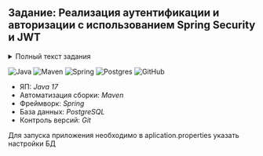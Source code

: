## Задание: Реализация аутентификации и авторизации с использованием Spring Security и JWT

<details>
<summary>Полный текст задания</summary>
 Цель задания: Создать базовое веб-приложение с использованием Spring Security и JWT для аутентификации и авторизации пользователей.

Шаги задания:

Настройка проекта:
	Создайте новый проект Spring Boot.
Настройка конфигурации безопасности:
	Настройте базовую конфигурацию Spring Security для вашего приложения.
	Используйте JWT для аутентификации пользователей.
	Создайте класс для генерации и проверки JWT токенов.
Реализация контроллеров:
	Создайте контроллеры для аутентификации и регистрации пользователей.
	Реализуйте методы для создания нового пользователя и генерации JWT токена при успешной аутентификации.
	Реализуйте сохранение пользователей в базу данных PostgreSQL.
	Добавьте поддержку ролей пользователей и настройте авторизацию на основе ролей.
Тестирование:
	Напишите модульные тесты для контроллеров и сервисов.
	Убедитесь, что аутентификация и авторизация работают корректно.
	Проверьте, что только аутентифицированные пользователи имеют доступ к защищенным ресурсам.
Документация:
	Добавьте краткую документацию к вашему API с использованием Swagger или OpenAPI.
Результат задания: Рабочее веб-приложение с базовой аутентификацией и авторизацией на основе Spring Security и JWT, сопровождаемое модульными тестами и краткой документацией к API.
</details>

![Java](https://img.shields.io/badge/java-%23ED8B00.svg?style=for-the-badge&logo=java&logoColor=white "Java 11")
![Maven](https://img.shields.io/badge/Maven-green.svg?style=for-the-badge&logo=mockito&logoColor=white "Maven")
![Spring](https://img.shields.io/badge/Spring-blueviolet.svg?style=for-the-badge&logo=spring&logoColor=white "Spring")
![Postgres](https://img.shields.io/badge/postgres-%23316192.svg?style=for-the-badge&logo=postgresql&logoColor=white)
![GitHub](https://img.shields.io/badge/git-%23121011.svg?style=for-the-badge&logo=github&logoColor=white "Git")
+ ЯП: *Java 17*
+ Автоматизация сборки: *Maven*
+ Фреймворк: *Spring*
+ База данных: *PostgreSQL*
+ Контроль версий: *Git*

Для запуска приложения необходимо в aplication.properties указать настройки БД
